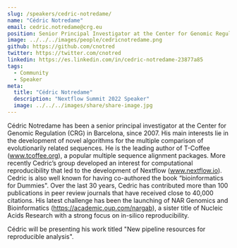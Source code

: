 ```yaml
---
slug: /speakers/cedric-notredame/
name: "Cédric Notredame"
email: cedric.notredame@crg.eu
position: Senior Principal Investigator at the Center for Genomic Regulation
image: ../../../images/people/cedricnotredame.png
github: https://github.com/cnotred
twitter: https://twitter.com/cnotred
linkedin: https://es.linkedin.com/in/cedric-notredame-23877a85
tags:
  - Community
  - Speaker
meta:
  title: "Cédric Notredame"
  description: "Nextflow Summit 2022 Speaker"
  image: ../../../images/share/share-image.jpg
---
```

Cédric Notredame has been a senior principal investigator at the Center for Genomic Regulation (CRG) in Barcelona, since 2007. His main interests lie in the development of novel algorithms for the multiple comparison of evolutionarily related sequences. He is the leading author of T-Coffee (www.tcoffee.org), a popular multiple sequence alignment packages. More recently Cedric’s group developed an interest for computational reproducibility that led to the development of Nextflow (www.nextflow.io). Cedric is also well known for having co-authored  the book  “bioinformatics for Dummies". Over the last 30 years, Cedric has contributed more than 100 publications in peer review journals that have received close to 40,000 citations. His latest challenge has been the launching of NAR Genomics and Bioinformatics (https://academic.oup.com/nargab), a sister title of Nucleic Acids Research with a strong focus on in-silico reproducibility.

Cédric will be presenting his work titled "New pipeline resources for reproducible analysis".